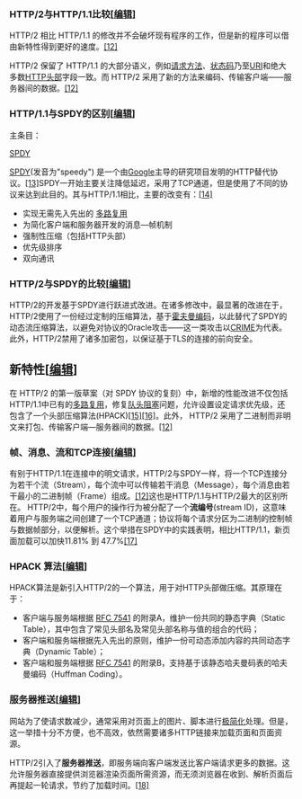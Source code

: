 ### HTTP/2与HTTP/1.1比较\[[编辑](https://zh.wikipedia.org/w/index.php?title=HTTP/2&action=edit&section=3)\]

HTTP/2 相比 HTTP/1.1 的修改并不会破坏现有程序的工作，但是新的程序可以借由新特性得到更好的速度。[\[12\]](https://zh.wikipedia.org/wiki/HTTP/2#cite_note-Chapter_12._HTTP_2.0-12)

HTTP/2 保留了 HTTP/1.1 的大部分语义，例如[请求方法](https://zh.wikipedia.org/wiki/%E8%B6%85%E6%96%87%E6%9C%AC%E4%BC%A0%E8%BE%93%E5%8D%8F%E8%AE%AE#%E8%AF%B7%E6%B1%82%E6%96%B9%E6%B3%95)、[状态码](https://zh.wikipedia.org/wiki/%E8%B6%85%E6%96%87%E6%9C%AC%E4%BC%A0%E8%BE%93%E5%8D%8F%E8%AE%AE#%E7%8A%B6%E6%80%81%E7%A0%81)乃至[URI](https://zh.wikipedia.org/wiki/URI)和绝大多数[HTTP头部](https://zh.wikipedia.org/w/index.php?title=HTTP%E5%A4%B4%E9%83%A8&action=edit&redlink=1)字段一致。而 HTTP/2 采用了新的方法来编码、传输客户端——服务器间的数据。[\[12\]](https://zh.wikipedia.org/wiki/HTTP/2#cite_note-Chapter_12._HTTP_2.0-12)

### HTTP/1.1与SPDY的区别\[[编辑](https://zh.wikipedia.org/w/index.php?title=HTTP/2&action=edit&section=4)\]

主条目：

[SPDY](https://zh.wikipedia.org/wiki/SPDY)

[SPDY](https://zh.wikipedia.org/wiki/SPDY)\(发音为"speedy"\) 是一个由[Google](https://zh.wikipedia.org/wiki/Google)主导的研究项目发明的HTTP替代协议。[\[13\]](https://zh.wikipedia.org/wiki/HTTP/2#cite_note-extremetech-13)SPDY一开始主要关注降低延迟，采用了TCP通道，但是使用了不同的协议来达到此目的。其与HTTP/1.1相比，主要的改变有：[\[14\]](https://zh.wikipedia.org/wiki/HTTP/2#cite_note-Grigorik-14)

* 实现无需先入先出的
  [多路复用](https://zh.wikipedia.org/wiki/%E5%A4%9A%E8%B7%AF%E5%A4%8D%E7%94%A8)
* 为简化客户端和服务器开发的消息—帧机制
* 强制性压缩（包括HTTP头部）
* 优先级排序
* 双向通讯

### HTTP/2与SPDY的比较\[[编辑](https://zh.wikipedia.org/w/index.php?title=HTTP/2&action=edit&section=5)\]

HTTP/2的开发基于SPDY进行跃进式改进。在诸多修改中，最显著的改进在于，HTTP/2使用了一份经过定制的压缩算法，基于[霍夫曼编码](https://zh.wikipedia.org/wiki/%E9%9C%8D%E5%A4%AB%E6%9B%BC%E7%BC%96%E7%A0%81)，以此替代了SPDY的动态流压缩算法，以避免对协议的Oracle攻击——这一类攻击以[CRIME](https://zh.wikipedia.org/wiki/CRIME)为代表。此外，HTTP/2禁用了诸多加密包，以保证基于TLS的连接的前向安全。



## 新特性\[[编辑](https://zh.wikipedia.org/w/index.php?title=HTTP/2&action=edit&section=6)\]

在 HTTP/2 的第一版草案（对 SPDY 协议的复刻）中，新增的性能改进不仅包括HTTP/1.1中已有的[多路复用](https://zh.wikipedia.org/wiki/%E5%A4%9A%E8%B7%AF%E5%A4%8D%E7%94%A8)，修复[队头阻塞](https://zh.wikipedia.org/wiki/%E9%98%9F%E5%A4%B4%E9%98%BB%E5%A1%9E)问题，允许设置设定请求优先级，还包含了一个头部压缩算法\(HPACK\)[\[15\]](https://zh.wikipedia.org/wiki/HTTP/2#cite_note-HPACK-15)[\[16\]](https://zh.wikipedia.org/wiki/HTTP/2#cite_note-16)。此外， HTTP/2 采用了二进制而非明文来打包、传输客户端—服务器间的数据。[\[12\]](https://zh.wikipedia.org/wiki/HTTP/2#cite_note-Chapter_12._HTTP_2.0-12)



### 帧、消息、流和TCP连接\[[编辑](https://zh.wikipedia.org/w/index.php?title=HTTP/2&action=edit&section=7)\]

有别于HTTP/1.1在连接中的明文请求，HTTP/2与SPDY一样，将一个TCP连接分为若干个流（Stream），每个流中可以传输若干消息（Message），每个消息由若干最小的二进制帧（Frame）组成。[\[12\]](https://zh.wikipedia.org/wiki/HTTP/2#cite_note-Chapter_12._HTTP_2.0-12)这也是HTTP/1.1与HTTP/2最大的区别所在。 HTTP/2中，每个用户的操作行为被分配了一个**流编号**\(stream ID\)，这意味着用户与服务端之间创建了一个TCP通道；协议将每个请求分区为二进制的控制帧与数据帧部分，以便解析。这个举措在SPDY中的实践表明，相比HTTP/1.1，新页面加载可以加快11.81% 到 47.7%[\[17\]](https://zh.wikipedia.org/wiki/HTTP/2#cite_note-17)

### HPACK 算法\[[编辑](https://zh.wikipedia.org/w/index.php?title=HTTP/2&action=edit&section=8)\]

HPACK算法是新引入HTTP/2的一个算法，用于对HTTP头部做压缩。其原理在于：

* 客户端与服务端根据
  [RFC 7541](https://tools.ietf.org/html/rfc7541)
  的附录A，维护一份共同的静态字典（Static Table），其中包含了常见头部名及常见头部名称与值的组合的代码；
* 客户端和服务端根据先入先出的原则，维护一份可动态添加内容的共同动态字典（Dynamic Table）；
* 客户端和服务端根据
  [RFC 7541](https://tools.ietf.org/html/rfc7541)
  的附录B，支持基于该静态哈夫曼码表的哈夫曼编码（Huffman Coding）。

### 服务器推送\[[编辑](https://zh.wikipedia.org/w/index.php?title=HTTP/2&action=edit&section=9)\]

网站为了使请求数减少，通常采用对页面上的图片、脚本进行[极简化](https://zh.wikipedia.org/wiki/%E6%A5%B5%E7%B0%A1%E5%8C%96)处理。但是，这一举措十分不方便，也不高效，依然需要诸多HTTP链接来加载页面和页面资源。

HTTP/2引入了**服务器推送**，即服务端向客户端发送比客户端请求更多的数据。这允许服务器直接提供浏览器渲染页面所需资源，而无须浏览器在收到、解析页面后再提起一轮请求，节约了加载时间。[\[18\]](https://zh.wikipedia.org/wiki/HTTP/2#cite_note-Pratt-18)

